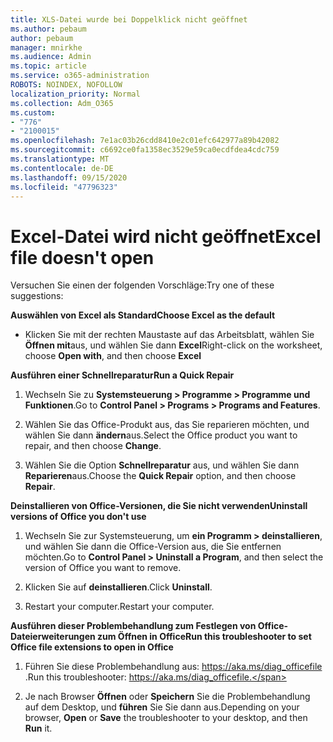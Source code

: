```yaml
---
title: XLS-Datei wurde bei Doppelklick nicht geöffnet
ms.author: pebaum
author: pebaum
manager: mnirkhe
ms.audience: Admin
ms.topic: article
ms.service: o365-administration
ROBOTS: NOINDEX, NOFOLLOW
localization_priority: Normal
ms.collection: Adm_O365
ms.custom:
- "776"
- "2100015"
ms.openlocfilehash: 7e1ac03b26cdd8410e2c01efc642977a89b42082
ms.sourcegitcommit: c6692ce0fa1358ec3529e59ca0ecdfdea4cdc759
ms.translationtype: MT
ms.contentlocale: de-DE
ms.lasthandoff: 09/15/2020
ms.locfileid: "47796323"
---
```

# <a name="excel-file-doesnt-open"></a><span data-ttu-id="95be3-102">Excel-Datei wird nicht geöffnet</span><span class="sxs-lookup"><span data-stu-id="95be3-102">Excel file doesn't open</span></span>

<span data-ttu-id="95be3-103">Versuchen Sie einen der folgenden Vorschläge:</span><span class="sxs-lookup"><span data-stu-id="95be3-103">Try one of these suggestions:</span></span>

<span data-ttu-id="95be3-104">**Auswählen von Excel als Standard**</span><span class="sxs-lookup"><span data-stu-id="95be3-104">**Choose Excel as the default**</span></span>

* <span data-ttu-id="95be3-105">Klicken Sie mit der rechten Maustaste auf das Arbeitsblatt, wählen Sie **Öffnen mit**aus, und wählen Sie dann **Excel**</span><span class="sxs-lookup"><span data-stu-id="95be3-105">Right-click on the worksheet, choose **Open with**, and then choose **Excel**</span></span>

<span data-ttu-id="95be3-106">**Ausführen einer Schnellreparatur**</span><span class="sxs-lookup"><span data-stu-id="95be3-106">**Run a Quick Repair**</span></span>

1. <span data-ttu-id="95be3-107">Wechseln Sie zu **Systemsteuerung > Programme > Programme und Funktionen**.</span><span class="sxs-lookup"><span data-stu-id="95be3-107">Go to **Control Panel > Programs > Programs and Features**.</span></span>

2. <span data-ttu-id="95be3-108">Wählen Sie das Office-Produkt aus, das Sie reparieren möchten, und wählen Sie dann **ändern**aus.</span><span class="sxs-lookup"><span data-stu-id="95be3-108">Select the Office product you want to repair, and then choose **Change**.</span></span>

3. <span data-ttu-id="95be3-109">Wählen Sie die Option **Schnellreparatur** aus, und wählen Sie dann **Reparieren**aus.</span><span class="sxs-lookup"><span data-stu-id="95be3-109">Choose the **Quick Repair** option, and then choose **Repair**.</span></span>

<span data-ttu-id="95be3-110">**Deinstallieren von Office-Versionen, die Sie nicht verwenden**</span><span class="sxs-lookup"><span data-stu-id="95be3-110">**Uninstall versions of Office you don't use**</span></span>

1. <span data-ttu-id="95be3-111">Wechseln Sie zur Systemsteuerung, um **ein Programm > deinstallieren**, und wählen Sie dann die Office-Version aus, die Sie entfernen möchten.</span><span class="sxs-lookup"><span data-stu-id="95be3-111">Go to **Control Panel > Uninstall a Program**, and then select the version of Office you want to remove.</span></span>

2. <span data-ttu-id="95be3-112">Klicken Sie auf **deinstallieren**.</span><span class="sxs-lookup"><span data-stu-id="95be3-112">Click **Uninstall**.</span></span>

3. <span data-ttu-id="95be3-113">Restart your computer.</span><span class="sxs-lookup"><span data-stu-id="95be3-113">Restart your computer.</span></span>

<span data-ttu-id="95be3-114">**Ausführen dieser Problembehandlung zum Festlegen von Office-Dateierweiterungen zum Öffnen in Office**</span><span class="sxs-lookup"><span data-stu-id="95be3-114">**Run this troubleshooter to set Office file extensions to open in Office**</span></span>

1. <span data-ttu-id="95be3-115">Führen Sie diese Problembehandlung aus: https://aka.ms/diag_officefile .</span><span class="sxs-lookup"><span data-stu-id="95be3-115">Run this troubleshooter: https://aka.ms/diag_officefile.</span></span>

2. <span data-ttu-id="95be3-116">Je nach Browser **Öffnen** oder **Speichern** Sie die Problembehandlung auf dem Desktop, und **führen** Sie Sie dann aus.</span><span class="sxs-lookup"><span data-stu-id="95be3-116">Depending on your browser, **Open** or **Save** the troubleshooter to your desktop, and then **Run** it.</span></span>
